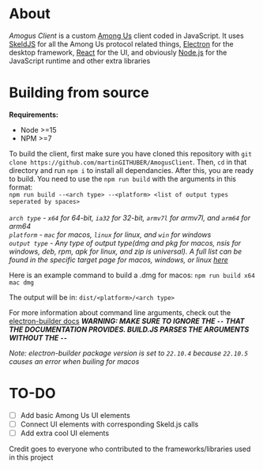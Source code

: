 # About
*Amogus Client* is a custom [Among Us](https://innersloth.com/gameAmongUs.php) client coded in JavaScript. It uses [SkeldJS](https://github.com/SkeldJS/SkeldJS) for all the Among Us protocol related things, [Electron](https://www.electronjs.org/) for the desktop framework, [React](https://reactjs.org) for the UI, and obviously [Node.js](https://nodejs.org) for the JavaScript runtime and other extra libraries
# Building from source
**Requirements:**

* Node >=15
* NPM >=7

To build the client, first make sure you have cloned this repository with `git clone https://github.com/martinGITHUBER/AmogusClient`. Then, `cd` in that directory and run `npm i` to install all dependancies. After this, you are ready to build. You need to use the `npm run build` with the arguments in this format:<br/>
`npm run build --<arch type> --<platform> <list of output types seperated by spaces>`<br/><br/>
*`arch type` - `x64` for 64-bit, `ia32` for 32-bit, `armv7l` for armv7l, and `arm64` for arm64*<br/>
*`platform` - `mac` for macos, `linux` for linux, and `win` for windows*<br/>
*`output type` - Any type of output type(dmg and pkg for macos, nsis for windows, deb, rpm, apk for linux, and zip is universal). A full list can be found in the specific target page for macos, windows, or linux [here](https://www.electron.build)*<br/>

Here is an example command to build a .dmg for macos: `npm run build x64 mac dmg`

The output will be in: `dist/<platform>/<arch type>`

For more information about command line arguments, check out the [electron-builder docs](https://www.electron.build/cli) ***WARNING: MAKE SURE TO IGNORE THE `--` THAT THE DOCUMENTATION PROVIDES. BUILD.JS PARSES THE ARGUMENTS WITHOUT THE `--`***

*Note: electron-builder package version is set to `22.10.4` because `22.10.5` causes an error when builing for macos*

# TO-DO
- [ ] Add basic Among Us UI elements
- [ ] Connect UI elements with corresponding Skeld.js calls
- [ ] Add extra cool UI elements

Credit goes to everyone who contributed to the frameworks/libraries used in this project